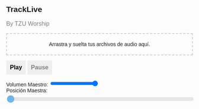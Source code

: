 <!DOCTYPE html>
<html lang="es">
<head>
  <meta charset="UTF-8">
  <meta name="viewport" content="width=device-width, initial-scale=1.0">
  <title>TrackLive</title>
  <script src="https://unpkg.com/wavesurfer.js"></script>
  <style>
    body {
      font-family: 'Arial', sans-serif; /* Cambiar a la fuente que desees */
    }

    h2 {
      font-weight: bold;
      font-size: 24px;
      color: black; /* Color del título */
    }

    #subtitle {
      font-size: 16px;
      font-weight: normal;
      color: gray; /* Color del subtítulo */
    }

    button {
      font-size: 16px;
      font-weight: bold;
      padding: 10px;
      cursor: pointer;
      border: none;
    }

    #playButton {
      color: black; /* Color del botón de reproducción */
    }

    #pauseButton {
      color: gray; /* Color del botón de pausa */
    }

    #masterSeek {
      width: 100%;
      margin-top: 10px;
      -webkit-appearance: none; /* Remove default styles in WebKit browsers */
      appearance: none;
      height: 10px;
      background: #ddd; /* Fondo del riel del control deslizante */
      outline: none;
      opacity: 0.7;
      -webkit-transition: 0.2s; /* Transición suave para cambios */
      transition: opacity 0.2s;
      border-radius: 5px; /* Bordes redondeados */
    }

    #masterSeek:hover {
      opacity: 1; /* Hacer el control deslizante más visible al pasar el mouse */
    }

    #masterSeek::-webkit-slider-thumb {
      -webkit-appearance: none; /* Remove default styles in WebKit browsers */
      appearance: none;
      width: 20px; /* Ancho del pulgar del control deslizante */
      height: 20px; /* Altura del pulgar del control deslizante */
      background: #3498db; /* Color del pulgar del control deslizante */
      cursor: pointer;
      border-radius: 50%; /* Bordes redondeados para el pulgar del control deslizante */
    }

    #masterSeek::-moz-range-thumb {
      width: 20px; /* Ancho del pulgar del control deslizante en navegadores Firefox */
      height: 20px; /* Altura del pulgar del control deslizante en navegadores Firefox */
      background: #3498db; /* Color del pulgar del control deslizante en navegadores Firefox */
      cursor: pointer;
      border-radius: 50%; /* Bordes redondeados para el pulgar del control deslizante en navegadores Firefox */
    }
  </style>
</head>
<body>

<h2>TrackLive</h2>
<p id="subtitle">By TZU Worship</p>

<div id="dropArea" style="border: 2px dashed #ccc; padding: 20px; text-align: center;">
  Arrastra y suelta tus archivos de audio aquí.
</div>

<button id="playButton" onclick="playAll()">Play</button>
<button id="pauseButton" onclick="pauseAll()">Pause</button>

<div>
  <label for="masterVolume">Volumen Maestro:</label>
  <input type="range" id="masterVolume" min="0" max="1" step="0.1" value="1" oninput="changeMasterVolume(this.value)">
</div>

<div>
  <label for="masterSeek">Posición Maestra:</label>
  <input type="range" id="masterSeek" min="0" max="100" step="0.1" value="0" oninput="changeMasterPosition(this.value)">
  <div id="masterWaveform"></div>
</div>

<script>
  var audioElements = [];
  var masterVolume = 1;
  var masterWaveform;

  function allowDrop(event) {
    event.preventDefault();
    document.getElementById('dropArea').style.border = '2px dashed #aaa';
  }

  function drop(event) {
    event.preventDefault();
    document.getElementById('dropArea').style.border = '2px dashed #ccc';

    var files = event.dataTransfer.files;

    for (var i = 0; i < files.length; i++) {
      var audio = document.createElement('audio');
      audio.src = URL.createObjectURL(files[i]);
      audio.preload = 'auto';
      audio.controls = true;
      audioElements.push(audio);

      // Mostrar el nombre del archivo
      var fileName = document.createElement('p');
      fileName.textContent = files[i].name;
      document.body.appendChild(fileName);

      document.body.appendChild(audio);
    }

    // Inicializar Wavesurfer para la forma de onda maestra
    masterWaveform = WaveSurfer.create({
      container: '#masterWaveform',
      waveColor: 'gray', // Cambiar a gris
      progressColor: 'black', // Cambiar a negro
      height: 50,
      cursorWidth: 0,
      interact: true,  // Permitir interacción con la forma de onda
    });

    // Cargar la forma de onda maestra con el primer archivo de audio
    masterWaveform.load(URL.createObjectURL(files[0]));

    // Actualizar la forma de onda maestra a medida que se reproduce
    audioElements.forEach(function(audio) {
      audio.addEventListener('timeupdate', function() {
        var currentTime = audio.currentTime;
        var duration = audio.duration;
        var percentage = (currentTime / duration) * 100;
        masterSeek.value = percentage;
        masterWaveform.seekTo(currentTime / duration);
      });
    });

    // Hacer clic en la forma de onda maestra para cambiar la posición del track maestro
    masterWaveform.on('seek', function(progress) {
      var currentTime = progress * audioElements[0].duration;
      audioElements.forEach(function(audio) {
        audio.currentTime = currentTime;
      });
    });
  }

  function playAll() {
    audioElements.forEach(function(audio) {
      audio.play();
      audio.volume = masterVolume;
    });
  }

  function pauseAll() {
    audioElements.forEach(function(audio) {
      audio.pause();
    });
  }

  function changeMasterVolume(value) {
    masterVolume = parseFloat(value);
    audioElements.forEach(function(audio) {
      audio.volume = masterVolume;
    });
  }

  function changeMasterPosition(value) {
    var percentage = parseFloat(value);
    var currentTime = audioElements[0].duration * (percentage / 100);
    audioElements.forEach(function(audio) {
      audio.currentTime = currentTime;
    });
  }

  var dropArea = document.getElementById('dropArea');
  dropArea.addEventListener('dragover', allowDrop);
  dropArea.addEventListener('drop', drop);
</script>

</body>
</html>
